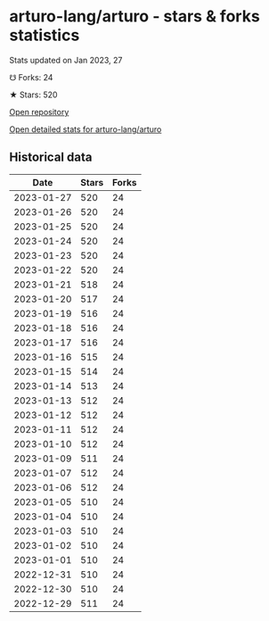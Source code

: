 # arturo-lang/arturo - stars & forks statistics

Stats updated on Jan 2023, 27

☋ Forks: 24

★ Stars: 520

[Open repository](https://github.com/arturo-lang/arturo)

[Open detailed stats for arturo-lang/arturo](https://reviewgithub.com/rep/arturo-lang/arturo)

## Historical data
| Date | Stars | Forks |
|------|-------|-------|
| 2023-01-27 | 520 | 24 | 
| 2023-01-26 | 520 | 24 | 
| 2023-01-25 | 520 | 24 | 
| 2023-01-24 | 520 | 24 | 
| 2023-01-23 | 520 | 24 | 
| 2023-01-22 | 520 | 24 | 
| 2023-01-21 | 518 | 24 | 
| 2023-01-20 | 517 | 24 | 
| 2023-01-19 | 516 | 24 | 
| 2023-01-18 | 516 | 24 | 
| 2023-01-17 | 516 | 24 | 
| 2023-01-16 | 515 | 24 | 
| 2023-01-15 | 514 | 24 | 
| 2023-01-14 | 513 | 24 | 
| 2023-01-13 | 512 | 24 | 
| 2023-01-12 | 512 | 24 | 
| 2023-01-11 | 512 | 24 | 
| 2023-01-10 | 512 | 24 | 
| 2023-01-09 | 511 | 24 | 
| 2023-01-07 | 512 | 24 | 
| 2023-01-06 | 512 | 24 | 
| 2023-01-05 | 510 | 24 | 
| 2023-01-04 | 510 | 24 | 
| 2023-01-03 | 510 | 24 | 
| 2023-01-02 | 510 | 24 | 
| 2023-01-01 | 510 | 24 | 
| 2022-12-31 | 510 | 24 | 
| 2022-12-30 | 510 | 24 | 
| 2022-12-29 | 511 | 24 | 

